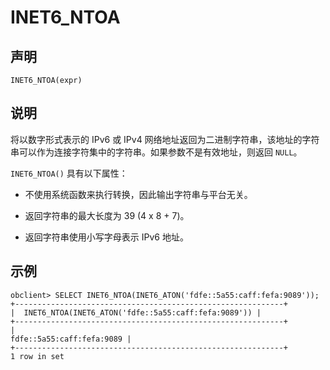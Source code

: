 INET6_NTOA 
===============================



声明 
-----------------------

```unknow
INET6_NTOA(expr)
```



说明 
-----------------------

将以数字形式表示的 IPv6 或 IPv4 网络地址返回为二进制字符串，该地址的字符串可以作为连接字符集中的字符串。如果参数不是有效地址，则返回 `NULL`。

`INET6_NTOA()` 具有以下属性：

* 不使用系统函数来执行转换，因此输出字符串与平台无关。

  

* 返回字符串的最大长度为 39 (4 x 8 + 7)。

  

* 返回字符串使用小写字母表示 IPv6 地址。

  




示例 
-----------------------

```unknow
obclient> SELECT INET6_NTOA(INET6_ATON('fdfe::5a55:caff:fefa:9089'));
+------------------------------------------------------------+
|  INET6_NTOA(INET6_ATON('fdfe::5a55:caff:fefa:9089')) |
+------------------------------------------------------------+
|                                                  fdfe::5a55:caff:fefa:9089 |
+------------------------------------------------------------+
1 row in set
```


